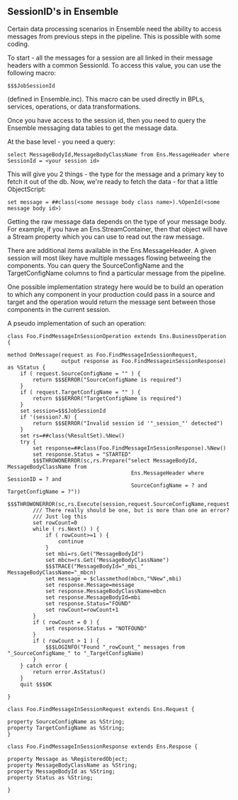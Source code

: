 SessionID's in Ensemble
-----------------------

Certain data processing scenarios in Ensemble need the ability to access messages
from previous steps in the pipeline. This is possible with some coding.

To start - all the messages for a session are all linked in their message headers
with a common SessionId. To access this value, you can use the following macro:

```
$$$JobSessionId
```

(defined in Ensemble.inc). This macro can be used directly in BPLs, services, operations, or
data transformations.

Once you have access to the session id, then you need to query the Ensemble messaging
data tables to get the message data.

At the base level - you need a query:

```
select MessageBodyId,MessageBodyClassName from Ens.MessageHeader where SessionId = <your session id>
```

This will give you 2 things - the type for the message and a primary key to fetch it
out of the db.
Now, we're ready to fetch the data - for that a little ObjectScript:

```
set message = ##class(<some message body class name>).%OpenId(<some message body id>)
```

Getting the raw message data depends on the type of your message body.
For example, if you have an Ens.StreamContainer, then that object will have a Stream
property which you can use to read out the raw message.

There are additional items available in the Ens.MessageHeader. A given session will most
likey have multiple messages flowing betweeing the components. You can query the SourceConfigName
and the TargetConfigName columns to find a particular message from the pipeline.

One possible implementation strategy here would be to build an operation to which any component in 
your production could pass in a source and target and the operation would return the message
sent between those components in the current session.

A pseudo implementation of such an operation:

```
class Foo.FindMessageInSessionOperation extends Ens.BusinessOperation
{

method OnMessage(request as Foo.FindMessageInSessionRequest,
				 output response as Foo.FindMessageinSessionResponse) as %Status {
	if ( request.SourceConfigName = "" ) {
		return $$$ERROR("SourceConfigName is required")
	}
	if ( request.TargetConfigName = "" ) {
		return $$$ERROR("TargetConfigName is required")
	}
	set session=$$$JobSessionId
	if '(session?.N) {
		return $$$ERROR("Invalid session id '"_session_"' detected")
	}
	set rs=##class(%ResultSet).%New()
	try {
		set response=##class(Foo.FindMessageInSessionResponse).%New()
		set response.Status = "STARTED"
		$$$THROWONERROR(sc,rs.Prepare("select MessageBodyId, MessageBodyClassName from
									   Ens.MessageHeader where SessionID = ? and
									   SourceConfigName = ? and TargetConfigName = ?"))
		$$$THROWONERROR(sc,rs.Execute(session,request.SourceConfigName,request.TargetConfigName))
		/// There really should be one, but is more than one an error?
		/// Just log this
		set rowCount=0
		while ( rs.Next() ) {
			if ( rowCount>=1 ) {
				continue
			}
			set mbi=rs.Get("MessageBodyId")
			set mbcn=rs.Get("MessageBodyClassName")
			$$$TRACE("MessageBodyId="_mbi_" MessageBodyClassName="_mbcn)
			set message = $classmethod(mbcn,"%New",mbi)
			set response.Message=message
			set response.MessageBodyClassName=mbcn
			set response.MessageBodyId=mbi
			set response.Status="FOUND"
			set rowCount=rowCount+1
		}
		if ( rowCount = 0 ) {
			set response.Status = "NOTFOUND"
		}
		if ( rowCount > 1 ) {
			$$$LOGINFO("Found "_rowCount_" messages from "_SourceConfigName_" to "_TargetConfigName)
		}
	} catch error {
		return error.AsStatus()
	}
	quit $$$OK

}

class Foo.FindMessageInSessionRequest extends Ens.Request {

property SourceConfigName as %String;
property TargetConfigName as %String;
}

class Foo.FindMessageInSessionResponse extends Ens.Respose {

property Message as %RegisteredObject;
property MessageBodyClassName as %String;
property MessageBodyId as %String;
property Status as %String;

}
```


